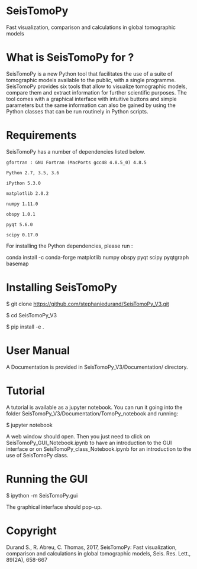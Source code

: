 # SeisTomoPy

Fast visualization, comparison and calculations in global tomographic models

# What is SeisTomoPy for ?

SeisTomoPy is a new Python tool that facilitates the use of a suite of tomographic models available to the public, with a single programme. SeisTomoPy provides six tools that allow to visualize tomographic models, compare them and extract information for further scientific purposes. The tool comes with a graphical interface with intuitive buttons and simple parameters but the same information can also be gained by using the Python classes that can be run routinely in Python scripts.

# Requirements

SeisTomoPy has a number of dependencies listed below.

    gfortran : GNU Fortran (MacPorts gcc48 4.8.5_0) 4.8.5

    Python 2.7, 3.5, 3.6

    iPython 5.3.0

    matplotlib 2.0.2

    numpy 1.11.0

    obspy 1.0.1

    pyqt 5.6.0

    scipy 0.17.0

For installing the Python dependencies, please run :

conda install -c conda-forge matplotlib numpy obspy pyqt scipy pyqtgraph basemap

# Installing SeisTomoPy

$ git clone https://github.com/stephaniedurand/SeisTomoPy_V3.git

$ cd SeisTomoPy_V3

$ pip install -e .

# User Manual

A Documentation is provided in SeisTomoPy_V3/Documentation/ directory.

# Tutorial

A tutorial is available as a jupyter notebook. You can run it going into the folder SeisTomoPy_V3/Documentation/TomoPy_notebook and running:

$ jupyter notebook

A web window should open. Then you just need to click on SeisTomoPy_GUI_Notebook.ipynb to have an introduction to the GUI interface or on SeisTomoPy_class_Notebook.ipynb for an introduction to the use of SeisTomoPy class.

# Running the GUI

$ ipython -m SeisTomoPy.gui

The graphical interface should pop-up.

# Copyright

Durand S., R. Abreu, C. Thomas, 2017, SeisTomoPy: Fast visualization, comparison and calculations in global tomographic models, Seis. Res. Lett., 89(2A), 658-667
